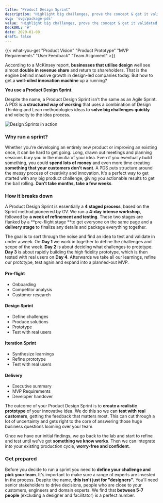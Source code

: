 ```yaml
---
title: "Product Design Sprint"
description: "Highlight big challenges, prove the concept & get it validated by real customers. Compress months of work into a few weeks."
svg: 'svg/package-pds'
value: "Highlight big challenges, prove the concept & get it validated by real customers."
DeckURL: '#'
date: 2020-01-08
draft: false
---
```

{{< what-you-get "Product Vision" "Product Prototype" "MVP Requirements" "User Feedback" "Team Alignment" >}}

According to a McKinsey report, **businesses that utilise design** well see almost **double in revenue share** and return to shareholders. That is the engine behind massive growth in design-led companies today. But how to get a **well-oiled innovation machine** up a running? 

**You use a Product Design Sprint**.

Despite the name, a Product Design Sprint isn't the same as an Agile Sprint. A PDS is **a structured way of working** that uses a combination of Design Thinking and Lean methodologies ideas to **solve big challenges quickly** and velocity to the idea process. 

<div class="full-width"><img class="lazyload" data-src="/images/Design-Sprint-Header.jpg" srcset="/images/Design-Sprint-Header@2x.jpg 800w" alt="Design Sprints in action" /></div>

### Why run a sprint?
Whether you're developing an entirely new product or improving an existing once, it can be hard to get going. Long, drawn out meetings and planning sessions bury you in the minutia of your idea. Even if you eventually build something, you could **spend lots of money** and even more time creating **something that your customers don't want**. A PDS puts structure around the messy process of creativity and innovation. It's a perfect way to get started with any big product challenge, giving you actionable results to get the ball rolling. **Don't take months, take a few weeks**.

### How it breaks down 
A Product Design Sprint is essentially a **4 staged process**, based on the Sprint method pioneered by GV. We run a **4-day intense workshop**, followed by **a week of refinement and testing**. These two stages are flanked by a **pre-flight stage **to get everyone on the same page and a **delivery stage** to finalize any details and package everything together.

The goal is to sort through the noise and find an idea to test and validate in under a week. On **Day 1** we work in together to define the challenges and scope of the week. **Day 2** is about deciding what challenges to prototype. **Day 3** is about rapidly building the high fidelity prototype, which is then tested with real users on **Day 4**. Afterwards we take all our learnings, refine our prototype, test again and expand into a planned-out MVP.

<grid columns="4" class="full-width">
  <c class="animated fadeInUp">
    <article class="card card--work card--work__red">
      <div class="card--work__inner">
        <h4>Pre-flight</h4>
        <ul>
          <li>Onboarding</li>
          <li>Competitor analysis</li>
          <li>Customer research</li>          
        </ul>      
      </div>
    </article>
  </c>
  <c class="animated fadeInUp">
    <article class="card card--work card--work__blue">
      <div class="card--work__inner">
        <h4>Design Sprint</h4>
        <ul>
          <li>Define challenges</li>
          <li>Produce solutions</li>
          <li>Prototype</li>
          <li>Test with real users</li>
        </ul>
      </div>
    </article>
  </c>
  <c class="animated fadeInUp">
    <article class="card card--work card--work__purple">
      <div class="card--work__inner">
        <h4>Iteration Sprint</h4>
        <ul>
          <li>Synthesize learnings</li>
          <li>Refine prototype</li>
          <li>Test with real users</li>          
        </ul>
      </div>
    </article>
  </c>
  <c class="animated fadeInUp">
    <article class="card card--work card--work__green">
      <div class="card--work__inner">
        <h4>Delivery</h4>
        <ul>
          <li>Executive summary</li>
          <li>MVP Requirements</li>
          <li>Developer handover</li>          
        </ul>
      </div>
    </article>
  </c>
</grid>

The outcome of your Product Design Sprint is to **create a realistic prototype** of your innovative idea. We do this so we can **test with real customers**, getting the feedback that matters most. This can cut through a lot of uncertainty and gets right to the core of answering those huge business questions looming over your team. 

Once we have our initial findings, we go back to the lab and start to refine and test until we've got **something we know works**. Then we can integrate into your existing production cycle, **worry-free and confident**.

### Get prepared
Before you decide to run a sprint you need to **define your challenge and pick your team**. It's important to make sure a range of experts are invested in the process. Despite the name, **this isn't just for "designers"**. You'll need senior stakeholders to drive decisions, people who are close to your customers, engineers and domain experts. We find that **between 5-7 people** (excluding a designer and facilitator) is a perfect number.



